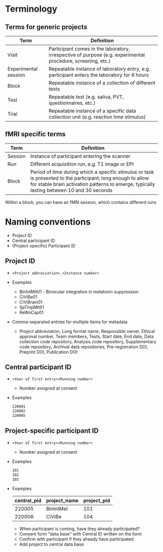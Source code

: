 

# Terminology

## Terms for generic projects

| Term                 | Definition                                                                                                  |
|----------------------|-------------------------------------------------------------------------------------------------------------|
| Visit                | Participant comes in the laboratory, irrespective of purpose (e.g. experimental procedure, screening, etc.) |
| Experimental session | Repeatable instance of laboratory entry, e.g. participant enters the laboratory for 6 hours                 |
| Block                | Repeatable instance of a collection of different tests                                                      |
| Test                 | Repeatable test (e.g. saliva, PVT, questionnaires, etc.)                                                    |
| Trial                | Repeatable instance of a specific data collection unit (e.g. reaction time stimulus)                        |

## fMRI specific terms

| Term                 | Definition                                                                                                  |
|----------------------|-------------------------------------------------------------------------------------------------------------|
| Session              | Instance of participant entering the scanner                                                                |
| Run                  | Different acquisition run, e.g. T1 image or EPI                                                             |
| Block                | Period of time during which a specific stimulus or task is presented to the participant; long enough to allow for stable brain activation patterns to emerge, typically lasting between 10 and 30 seconds                                                           |


Within a block, you can have an fMRI session, which contains different runs

# Naming conventions

* Project ID
* Central participant ID
* (Project-specific) Participant ID


## Project ID

* `<Project abbreviation>_<Instance number>`
* Examples
    - BinIntMlt01 - Binocular integration in melatonin suppression
    - CiViBe01
    - CiViBrain01
    - SpTmpMlt01
    - ReWoCap01



* Comma-separated entries for multiple items for metadata
    - Project abbreviation, Long format name, Responsible owner, Ethical approval number, Team members, Tests, Start date, End date, Data collection code repository, Analysis code repository, Supplementary code repository, Archival data repositories, Pre-registration DOI, Preprint DOI, Publication DOI





## Central participant ID

* `<Year of first entry><Running number>`
    - Number assigned at consent

* Examples
    ```bash
    220001
    220002
    220005
    ```




## Project-specific participant ID

* `<Year of first entry><Running number>`
    - Number assigned at consent
* Examples

    ```bash
    101
    102
    103
    ```



* Examples

    | central_pid | project_name | project_pid |
    |-------------|--------------|-------------|
    | 220005      | BinIntMel    | 101         |
    | 220006      | CiViBe       | 104         |


    - When participant is coming, have they already participated?
    - Consent form "data base" with Central ID written on the form
    - Confirm with participant if they already have participated
    - Add project to central data base


